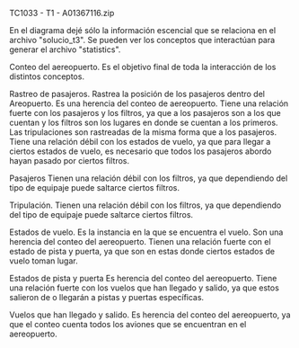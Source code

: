 TC1033 - T1 - A01367116.zip

En el diagrama dejé sólo la información escencial que se relaciona en el archivo "solucio_t3". Se pueden ver los conceptos que interactúan para generar el archivo "statistics".

Conteo del aereopuerto.
Es el objetivo final de toda la interacción de los distintos conceptos.

Rastreo de pasajeros.
Rastrea la posición de los pasajeros dentro del Areopuerto.
Es una herencia del conteo de aereopuerto. Tiene una relación fuerte con los pasajeros y los filtros, ya que a los pasajeros son a los que cuentan y los filtros son los lugares en donde se cuentan a los primeros. Las tripulaciones son rastreadas de la misma forma que a los pasajeros.
Tiene una relación débil con los estados de vuelo, ya que para llegar a ciertos estados de vuelo, es necesario que todos los pasajeros abordo hayan pasado por ciertos filtros.

Pasajeros
Tienen una relación débil con los filtros, ya que dependiendo del tipo de equipaje puede saltarce ciertos filtros.

Tripulación.
Tienen una relación débil con los filtros, ya que dependiendo del tipo de equipaje puede saltarce ciertos filtros.

Estados de vuelo.
Es la instancia en la que se encuentra el vuelo.
Son una herencia del conteo del aereopuerto. Tienen una relación fuerte con el estado de pista y puerta, ya que son en estas donde ciertos estados de vuelo toman lugar.

Estados de pista y puerta
Es herencia del conteo del aereopuerto. Tiene una relación fuerte con los vuelos que han llegado y salido, ya que estos salieron de o llegarán a pistas y puertas específicas.

Vuelos que han llegado y salido.
Es herencia del conteo del aereopuerto, ya que el conteo cuenta todos los aviones que se encuentran en el aereopuerto.